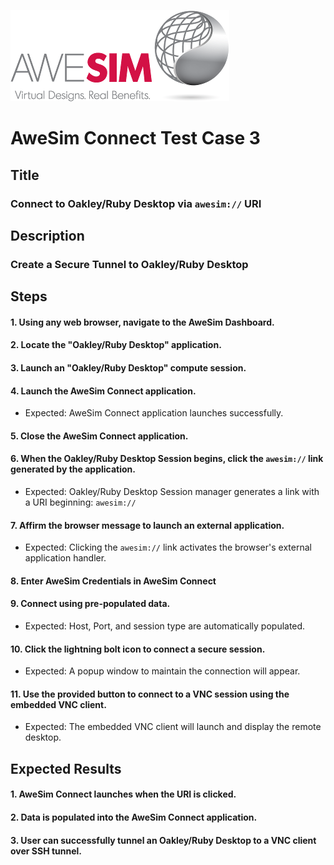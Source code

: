 ![AweSim](../img/awesim-small.png)

# AweSim Connect Test Case 3

## Title

### Connect to Oakley/Ruby Desktop via `awesim://` URI

## Description

### Create a Secure Tunnel to Oakley/Ruby Desktop

## Steps

#### 1. Using any web browser, navigate to the AweSim Dashboard.
#### 2. Locate the "Oakley/Ruby Desktop" application.
#### 3. Launch an "Oakley/Ruby Desktop" compute session.
#### 4. Launch the AweSim Connect application.

* Expected: AweSim Connect application launches successfully.

#### 5. Close the AweSim Connect application.
#### 6. When the Oakley/Ruby Desktop Session begins, click the `awesim://` link generated by the application.

* Expected: Oakley/Ruby Desktop Session manager generates a link with a URI beginning: `awesim://`

#### 7. Affirm the browser message to launch an external application.

* Expected: Clicking the `awesim://` link activates the browser's external application handler.

#### 8. Enter AweSim Credentials in AweSim Connect
#### 9. Connect using pre-populated data.

* Expected: Host, Port, and session type are automatically populated.

#### 10. Click the lightning bolt icon to connect a secure session.

* Expected: A popup window to maintain the connection will appear.

#### 11. Use the provided button to connect to a VNC session using the embedded VNC client.

* Expected: The embedded VNC client will launch and display the remote desktop.

## Expected Results

#### 1. AweSim Connect launches when the URI is clicked.
#### 2. Data is populated into the AweSim Connect application.
#### 3. User can successfully tunnel an Oakley/Ruby Desktop to a VNC client over SSH tunnel.